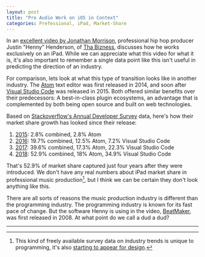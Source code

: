 ```yaml
---
layout: post
title: "Pro Audio Work on iOS in Context"
categories: Prefessional, iPad, Market-Share
---
```


In an [excellent video by Jonathan Morrison](https://www.youtube.com/watch?v=dItCj676GmA&list=PLqcaiHQwxA9jB-o-1-zmujxnbpaqwl9lV), professional hip hop producer Justin "Henny" Henderson, of [Tha Bizness](https://en.wikipedia.org/wiki/Tha_Bizness), discusses how he works exclusively on an iPad. While we can appreciate what this video for what it is, it's also important to remember a single data point like this isn't useful in predicting the direction of an industry.

For comparison, lets look at what this type of transition looks like in another industry. The [Atom](https://en.wikipedia.org/wiki/Atom_(text_editor)) text editor was first released in 2014, and soon after [Visual Studio Code](https://en.wikipedia.org/wiki/Visual_Studio_Code) was released in 2015. Both offered similar benefits over their predecessors: A best-in-class plugin ecosystems, an advantage that is complemented by both being open source and built on web technologies.

Based on [Stackoverflow's Annual Developer Survey](https://insights.stackoverflow.com) data, here's how their market share growth has looked since their release:

1. [2015](https://insights.stackoverflow.com/survey/2015#tech-editor): 2.8% combined, 2.8% Atom
2. [2016](https://insights.stackoverflow.com/survey/2016#technology-development-environments): 19.7% combined, 12.5% Atom, 7.2% Visual Studio Code
3. [2017](https://insights.stackoverflow.com/survey/2017#technology-_-most-popular-developer-environments-by-occupation): 39.6% combined, 17.3% Atom, 22.3% Visual Studio Code
4. [2018](https://insights.stackoverflow.com/survey/2018#technology-_-most-popular-development-environments): 52.9% combined, 18% Atom, 34.9% Visual Studio Code

That's 52.9% of market share captured just four years after they were introduced. We don't have any real numbers about iPad market share in professional music production[^survey], but I think we can be certain they don't look anything like this.

There are all sorts of reasons the music production industry is different than the programming industry. The programming industry is known for its fast pace of change. But the software Henny is using in the video, [BeatMaker](https://intua.net/beatmaker3/), was first released in 2008. At what point do we call a dud a dud?

* * *

[^survey]: This kind of freely available survey data on industry trends is unique to programming, it's also [starting to appear for design](https://uxtools.co/survey-2018).
